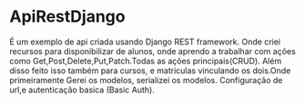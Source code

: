 # ApiRestDjango

É um exemplo de api criada usando Django REST framework.
Onde criei recursos para disponibilizar de alunos, onde aprendo a trabalhar com ações como Get,Post,Delete,Put,Patch.Todas as ações principais(CRUD).
Além disso feito isso também para cursos, e matriculas vinculando os dois.Onde primeiramente Gerei os modelos, serializei os modelos.
Configuração de url,e autenticação basica (Basic Auth).

